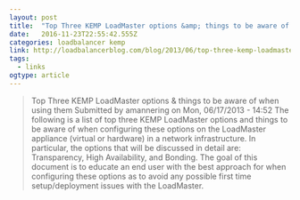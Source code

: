 ```yaml
---
layout: post 
title:  "Top Three KEMP LoadMaster options &amp; things to be aware of when using them | LoadBalancerBlog.com" 
date:   2016-11-23T22:55:42.555Z 
categories: loadbalancer kemp
link: http://loadbalancerblog.com/blog/2013/06/top-three-kemp-loadmaster-options-things-be-aware-when-using-them 
tags:
  - links
ogtype: article 
---
```


> Top Three KEMP LoadMaster options & things to be aware of when using them
Submitted by amannering on Mon, 06/17/2013 - 14:52
The following is a list of top three KEMP LoadMaster options and things to be aware of when configuring these options on the LoadMaster appliance (virtual or hardware) in a network infrastructure. In particular, the options that will be discussed in detail are: Transparency, High Availability, and Bonding. The goal of this document is to educate an end user with the best approach for when configuring these options as to avoid any possible first time setup/deployment issues with the LoadMaster.